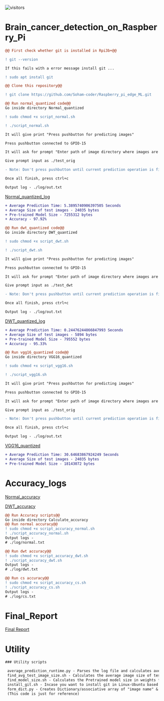 ![visitors](https://visitor-badge.glitch.me/badge?page_id=Soham-coder-Raspberry_pi_edge_ML)
# Brain_cancer_detection_on_Raspberry_Pi

```diff
@@ First check whether git is installed in Rpi3b+@@

! git --version

If this fails with a error message install git ...

! sudo apt install git
```


```diff
@@ Clone this repository@@

! git clone https://github.com/Soham-coder/Raspberry_pi_edge_ML.git
```





```diff
@@ Run normal_quantized code@@
Go inside directory Normal_quantized

! sudo chmod +x script_normal.sh

! ./script_normal.sh

It will give print "Press pushbutton for predicting images"

Press pushbutton connected to GPIO-15

It will ask for prompt "Enter path of image directory where images are present:"

Give prompt input as ./test_orig

- Note: Don't press pushbutton until current prediction operation is finished, else it will ask for next prompt

Once all finish, press ctrl+c

Output log - ./log/out.txt
```
<a href="Normal_quantized/log/out.txt">Normal_quantized_log</a>

```diff
+ Average Prediction Time: 5.3895740906397505 Seconds
+ Average Size of test images - 24035 bytes
+ Pre-trained Model Size - 7255312 bytes
+ Accuracy - 97.92% 
```







```diff
@@ Run dwt_quantized code@@
Go inside directory DWT_quantized

! sudo chmod +x script_dwt.sh

! ./script_dwt.sh

It will give print "Press pushbutton for predicting images"

Press pushbutton connected to GPIO-15

It will ask for prompt "Enter path of image directory where images are present:"

Give prompt input as ./test_dwt

- Note: Don't press pushbutton until current prediction operation is finished, else it will ask for next prompt

Once all finish, press ctrl+c

Output log - ./log/out.txt
```
<a href="DWT_quantized/log/out.txt">DWT_quantized_log</a>
```diff
+ Average Prediction Time: 0.24476244866847993 Seconds
+ Average Size of test images - 5894 bytes
+ Pre-trained Model Size - 795552 bytes
+ Accuracy - 95.33%
```



```diff
@@ Run vgg16_quantized code@@
Go inside directory VGG16_quantized

! sudo chmod +x script_vgg16.sh

! ./script_vgg16.sh

It will give print "Press pushbutton for predicting images"

Press pushbutton connected to GPIO-15

It will ask for prompt "Enter path of image directory where images are present:"

Give prompt input as ./test_orig

- Note: Don't press pushbutton until current prediction operation is finished, else it will ask for next prompt

Once all finish, press ctrl+c

Output log - ./log/out.txt
```
<a href="VGG16_quantized/log/out.txt">VGG16_quantized</a>
```diff
+ Average Prediction Time: 30.64683867924249 Seconds
+ Average Size of test images - 24035 bytes
+ Pre-trained Model Size - 18143072 bytes
```








# Accuracy_logs

<a href="Calculate_accuracy/log/normal.txt">Normal_accuracy</a> <br>

<a href="Calculate_accuracy/log/dwt.txt">DWT_accuracy</a>

```diff
@@ Run Accuracy scripts@@
Go inside directory Calculate_accuracy
@@ Run normal accuracy@@
! sudo chmod +x script_accuracy_normal.sh
! ./script_accuracy_normal.sh
Output logs - 
# ./log/normal.txt

@@ Run dwt accuracy@@
! sudo chmod +x script_accuracy_dwt.sh
! ./script_accuracy_dwt.sh
Output logs -
# ./log/dwt.txt

@@ Run cs accuracy@@
! sudo chmod +x script_accuracy_cs.sh
! ./script_accuracy_cs.sh
Output logs - 
# ./log/cs.txt
```


# Final_Report
<a href="https://docs.google.com/document/d/1-opeGVWXdi5GVH5XuO0zO1pk_tW50uZuuCSQMujsFfE/edit">Final Report</a> <br>


# Utility
```diff prompt
### Utility scripts

 average_prediction_runtime.py - Parses the log file and calculates average prediction time
 find_avg_test_image_size.sh - Calculates the average image size of test images in test image folder in bytes
 find_model_size.sh - Calculates the Pretrained model size in weights folder
 install_git.sh - Incase you want to install git in Linux-Ubuntu based system through apt package manager, use this
 form_dict.py - Creates Dictionary/associative array of "image name" & "category"- Enter prompt as ./test_dwt
 (This code is just for reference)
```

```diff prompt

```
